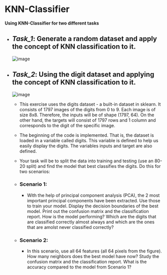 # KNN-Classifier
 **Using KNN-Classifier for two different tasks**
  - ## **_Task_1_**: Generate a random dataset and apply the concept of KNN classification to it.
    ![image](https://user-images.githubusercontent.com/68587770/202856040-9f6b2748-62e8-4621-af5a-b2a81baa78c9.png)

  - ## **_Task_2_**: Using the digit dataset and applying the concept of KNN classification to it.
     ![image](https://user-images.githubusercontent.com/68587770/202856329-b08b9baf-52b6-4121-853d-6e0dccd4d9ce.png)

     * This exercise uses the digits dataset - a built-in dataset in sklearn. It consists of 1797 images of the digits from 0 to 9. Each image is of size 8x8. Therefore, the inputs will be of shape (1797, 64). On the other hand, the targets will consist of 1797 rows and 1 column and corresponds to the digit of the specific image.
     * The beginning of the code is implemented. That is, the dataset is loaded in a variable called digits. This variable is defined to help us easily display the digits. The variables inputs and target are also defined.
     * Your task will be to split the data into training and testing (use an 80-20 split) and find the model that best classifies the digits. Do this for two scenarios:
     * ### Scenario 1:
        - With the help of principal component analysis (PCA), the 2 most important principal components have been extracted. Use those to train your model. Display the decision boundaries of the best model. Print out the confusion matrix and the classification report. How is the model performing? Which are the digits that are classified correctly almost always and which are the ones that are amolst never classified correctly?
        
     * ### Scenario 2:
        - In this scenario, use all 64 features (all 64 pixels from the figure). How many neighbors does the best model have now? Study the confusion matrix and the classification report. What is the accuracy compared to the model from Scenario 1?
